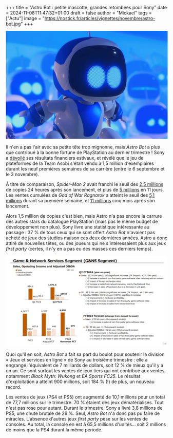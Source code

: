 +++
title = "Astro Bot : petite mascotte, grandes retombées pour Sony"
date = 2024-11-08T11:47:32+01:00
draft = false
author = "Mickael"
tags = ["Actu"]
image = "https://nostick.fr/articles/vignettes/novembre/astro-bot.jpg"
+++

![Astro Bot](astro-bot.jpg "Tout ça ?!")

Il n'en a pas l'air avec sa petite tête trop mignonne, mais *Astro Bot* a plus que contribué à la bonne fortune de PlayStation au dernier trimestre ! Sony a [dévoilé](https://www.sony.com/en/SonyInfo/IR/library/presen/er/pdf/24q2_sonypre.pdf) ses résultats financiers estivaux, et révélé que le jeu de plateformes de la Team Asobi s'était vendu à 1,5 million d'exemplaires durant les neuf premières semaines de sa carrière (entre le 6 septembre et le 3 novembre).

À titre de comparaison, *Spider-Man 2* avait franchi le seuil des [2,5 millions](https://www.ign.com/articles/marvels-spider-man-2-sony-announces-big-day-one-sales) de copies 24 heures après son lancement, et plus de [5 millions](https://x.com/insomniacgames/status/1722511138058109076) en 11 jours. Les ventes cumulées de *God of War Ragnarok* a atteint le seuil des [5,1 millions](https://x.com/PlayStation/status/1595432230750674945) durant sa première semaine, et [11 millions](https://x.com/SonySantaMonica/status/1620844673924227074) cinq mois après son lancement.

Alors 1,5 million de copies c'est bien, mais Astro n'a pas encore la carrure des autres stars du catalogue PlayStation (mais pas le même budget de développement non plus). Sony livre une statistique intéressante au passage : 37 % de tous ceux qui se sont offert *Astro Bot* n'avaient pas acheté de jeux des studios maison ces deux dernières années. Astro a donc attiré de nouvelles têtes, ou des joueurs qui ne s'intéressaient plus aux jeux *first party* (certes, il n'y en a pas eu des masses ces derniers temps).

![Résultats PS5](sony-resultats-3e-trimestre.jpg "")

Quoi qu'il en soit, *Astro Bot* a fait sa part du boulot pour soutenir la division « Jeux et services en ligne » de Sony au troisième trimestre : elle a engrangé l'équivalent de 7 milliards de dollars, soit 12 % de mieux qu'il y a un an. Ce sont surtout les ventes de jeux tiers qui ont contribué aux ventes, notamment *Black Myth: Wukong* et *EA Sports FC25*. Le résultat d'exploitation a atteint 900 millions, soit 184 % (!) de plus, un nouveau record.

Les ventes de jeux (PS4 et PS5) ont augmenté de 10,1 millions pour un total de 77,7 millions sur le trimestre. 70 % étaient des jeux dématérialisés. Tout n'est pas rose pour autant. Durant le trimestre, Sony a livré 3,8 millions de PS5, une chute brutale de 29 %. Seul, *Astro Bot* n'a donc pas pu faire de miracles. L'absence d'autres jeux *first party* pèse sur les ventes de consoles. Au total, la console en est à 65,5 millions d'unités… soit 2 millions de moins que la PS4 durant la même période. 